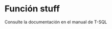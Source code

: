 ﻿---
FunctionName: "stuff"
FunctionType: "SQL"
Autogenerated: true
---

# Función  stuff

Consulte la documentación en el manual de T-SQL
